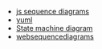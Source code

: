 - [js sequence diagrams](https://bramp.github.io/js-sequence-diagrams/)
- [yuml](http://yuml.me/diagram/scruffy/class/samples)
- [State machine diagram](https://www.visual-paradigm.com/VPGallery/diagrams/State.html)
- [websequencediagrams](https://www.websequencediagrams.com)